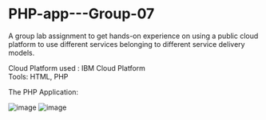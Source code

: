 # PHP-app---Group-07
A group lab assignment to get hands-on experience on using a public cloud platform to use different services belonging to different service delivery models.

Cloud Platform used : IBM Cloud Platform<br>
Tools: HTML, PHP

The PHP Application:

![image](https://user-images.githubusercontent.com/110992200/184118071-8549b800-b521-4301-b0c5-a19118c35e1c.png)
![image](https://user-images.githubusercontent.com/110992200/184118098-d0cc4cfc-f1c6-4a3c-a58c-fa3f25b34fa6.png)
